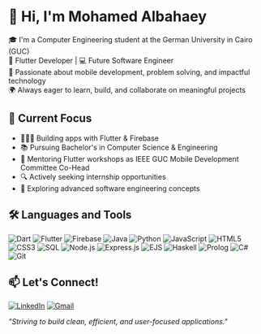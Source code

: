 # 👋 Hi, I'm Mohamed Albahaey

🎓 I'm a Computer Engineering student at the German University in Cairo (GUC)  
📱 Flutter Developer | 💻 Future Software Engineer  
🚀 Passionate about mobile development, problem solving, and impactful technology  
🌍 Always eager to learn, build, and collaborate on meaningful projects


## 🎯 Current Focus

- 👨🏻‍💻 Building apps with Flutter & Firebase
- 📚 Pursuing Bachelor's in Computer Science & Engineering
- 🤝 Mentoring Flutter workshops as IEEE GUC Mobile Development Committee Co-Head
- 🔍 Actively seeking internship opportunities
- 🌱 Exploring advanced software engineering concepts


## 🛠️ Languages and Tools

![Dart](https://img.shields.io/badge/-Dart-0175C2?style=for-the-badge&logo=dart&logoColor=white)
![Flutter](https://img.shields.io/badge/-Flutter-02569B?style=for-the-badge&logo=flutter&logoColor=white)
![Firebase](https://img.shields.io/badge/-Firebase-FFCA28?style=for-the-badge&logo=firebase&logoColor=black)
![Java](https://img.shields.io/badge/-Java-007396?style=for-the-badge&logo=java&logoColor=white)
![Python](https://img.shields.io/badge/-Python-3776AB?style=for-the-badge&logo=python&logoColor=white)
![JavaScript](https://img.shields.io/badge/-JavaScript-F7DF1E?style=for-the-badge&logo=javascript&logoColor=black)
![HTML5](https://img.shields.io/badge/-HTML5-E34F26?style=for-the-badge&logo=html5&logoColor=white)
![CSS3](https://img.shields.io/badge/-CSS3-1572B6?style=for-the-badge&logo=css3&logoColor=white)
![SQL](https://img.shields.io/badge/-SQL-4479A1?style=for-the-badge&logo=postgresql&logoColor=white)
![Node.js](https://img.shields.io/badge/-Node.js-339933?style=for-the-badge&logo=nodedotjs&logoColor=white)
![Express.js](https://img.shields.io/badge/-Express.js-000000?style=for-the-badge&logo=express&logoColor=white)
![EJS](https://img.shields.io/badge/-EJS-323330?style=for-the-badge&logo=ejs&logoColor=white)
![Haskell](https://img.shields.io/badge/-Haskell-5D4F85?style=for-the-badge&logo=haskell&logoColor=white)
![Prolog](https://img.shields.io/badge/-Prolog-E61F44?style=for-the-badge&logo=prolog&logoColor=white)
![C#](https://img.shields.io/badge/-C%23-239120?style=for-the-badge&logo=c-sharp&logoColor=white)
![Git](https://img.shields.io/badge/-Git-F05032?style=for-the-badge&logo=git&logoColor=white)


## 📫 Let's Connect!

[![LinkedIn](https://img.shields.io/badge/-LinkedIn-0A66C2?style=for-the-badge&logo=linkedin&logoColor=white)](https://www.linkedin.com/in/mohamedalbahaey/)
[![Gmail](https://img.shields.io/badge/-Gmail-D14836?style=for-the-badge&logo=gmail&logoColor=white)](mailto:mohamedalbahaey@gmail.com)


_"Striving to build clean, efficient, and user-focused applications."_
